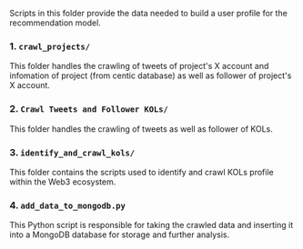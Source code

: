 Scripts in this folder provide the data needed to build a user profile for the recommendation model.

### 1. `crawl_projects/`
This folder handles the crawling of tweets of project's X account and infomation of project (from centic database) as well as follower of project's X account.

### 2. `Crawl Tweets and Follower KOLs/`
This folder handles the crawling of tweets as well as follower of KOLs.

### 3. `identify_and_crawl_kols/`
This folder contains the scripts used to identify and crawl KOLs profile within the Web3 ecosystem.


### 4. `add_data_to_mongodb.py`
This Python script is responsible for taking the crawled data and inserting it into a MongoDB database for storage and further analysis.



